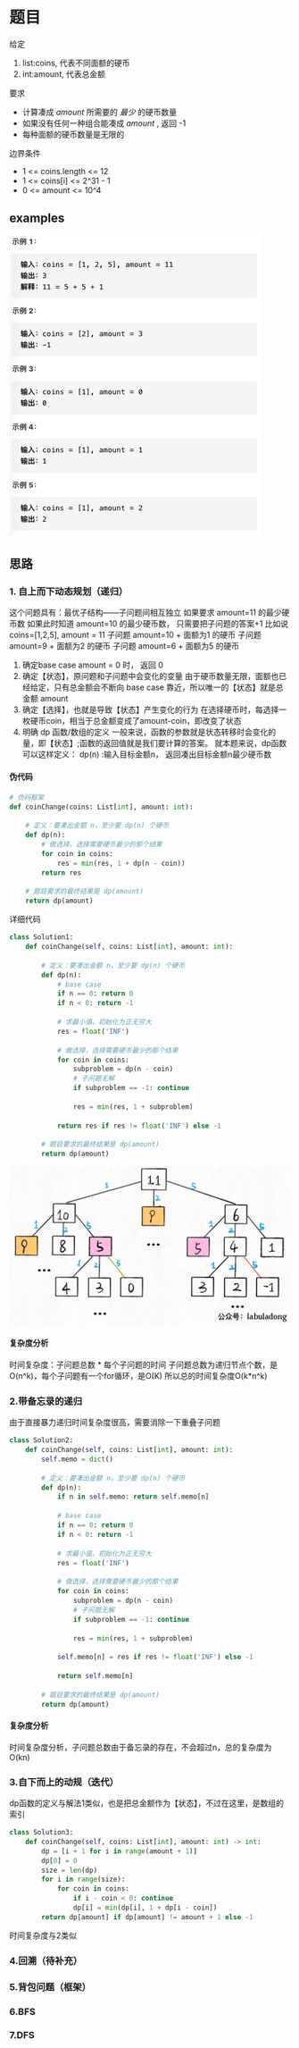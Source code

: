 # 题目
给定              
1. list:coins, 代表不同面额的硬币          
2. int:amount, 代表总金额   
        
要求          
- 计算凑成 _amount_ 所需要的 _最少_ 的硬币数量       
- 如果没有任何一种组合能凑成 _amount_ , 返回 -1    
- 每种面额的硬币数量是无限的      

边界条件      
- 1 <= coins.length <= 12
- 1 <= coins\[i] <= 2^31 - 1
- 0 <= amount <= 10^4

## examples
![](322examples.png)

## 思路
### 1. 自上而下动态规划（递归）

这个问题具有：最优子结构——子问题间相互独立
如果要求 amount=11 的最少硬币数
如果此时知道 amount=10 的最少硬币数， 只需要把子问题的答案+1
比如说coins=[1,2,5], amount = 11
子问题 amount=10 + 面额为1 的硬币
子问题 amount=9 + 面额为2 的硬币
子问题 amount=6 + 面额为5 的硬币

1. 确定base case
    amount = 0 时， 返回 0
2. 确定【状态】，原问题和子问题中会变化的变量
    由于硬币数量无限，面额也已经给定，只有总金额会不断向 base case 靠近，所以唯一的【状态】就是总金额 amount
3. 确定【选择】，也就是导致【状态】产生变化的行为
    在选择硬币时，每选择一枚硬币coin，相当于总金额变成了amount-coin，即改变了状态
4. 明确 dp 函数/数组的定义
    一般来说，函数的参数就是状态转移时会变化的量，即【状态】;函数的返回值就是我们要计算的答案。
    就本题来说，dp函数可以这样定义：
    dp(n) :输入目标金额n， 返回凑出目标金额n最少硬币数

#### 伪代码
```python
# 伪码框架
def coinChange(coins: List[int], amount: int):

    # 定义：要凑出金额 n，至少要 dp(n) 个硬币
    def dp(n):
        # 做选择，选择需要硬币最少的那个结果
        for coin in coins:
            res = min(res, 1 + dp(n - coin))
        return res

    # 题目要求的最终结果是 dp(amount)
    return dp(amount)
```

详细代码
```python
class Solution1:
    def coinChange(self, coins: List[int], amount: int):

        # 定义：要凑出金额 n，至少要 dp(n) 个硬币
        def dp(n):
            # base case
            if n == 0: return 0
            if n < 0: return -1
            
            # 求最小值，初始化为正无穷大
            res = float('INF')
            
            # 做选择，选择需要硬币最少的那个结果
            for coin in coins:
                subproblem = dp(n - coin)
                # 子问题无解
                if subproblem == -1: continue

                res = min(res, 1 + subproblem)

            return res if res != float('INF') else -1

        # 题目要求的最终结果是 dp(amount)
        return dp(amount)
```

![](322_amount11.jpg)

#### 复杂度分析
时间复杂度：子问题总数 * 每个子问题的时间
    子问题总数为递归节点个数，是O(n^k)，每个子问题有一个for循环，是O(K)
    所以总的时间复杂度O(k*n^k)

### 2.带备忘录的递归
由于直接暴力递归时间复杂度很高，需要消除一下重叠子问题
```python
class Solution2:
    def coinChange(self, coins: List[int], amount: int):
        self.memo = dict()

        # 定义：要凑出金额 n，至少要 dp(n) 个硬币
        def dp(n):
            if n in self.memo: return self.memo[n]

            # base case
            if n == 0: return 0
            if n < 0: return -1
            
            # 求最小值，初始化为正无穷大
            res = float('INF')
            
            # 做选择，选择需要硬币最少的那个结果
            for coin in coins:
                subproblem = dp(n - coin)
                # 子问题无解
                if subproblem == -1: continue

                res = min(res, 1 + subproblem)

            self.memo[n] = res if res != float('INF') else -1

            return self.memo[n]

        # 题目要求的最终结果是 dp(amount)
        return dp(amount)
```
#### 复杂度分析
时间复杂度分析，子问题总数由于备忘录的存在，不会超过n，总的复杂度为O(kn)

### 3.自下而上的动规（迭代）
dp函数的定义与解法1类似，也是把总金额作为【状态】，不过在这里，是数组的索引
```python
class Solution3:
    def coinChange(self, coins: List[int], amount: int) -> int:
        dp = [i + 1 for i in range(amount + 1)]
        dp[0] = 0
        size = len(dp)
        for i in range(size):
            for coin in coins:
                if i - coin < 0: continue
                dp[i] = min(dp[i], 1 + dp[i - coin])
        return dp[amount] if dp[amount] != amount + 1 else -1 
```
时间复杂度与2类似

### 4.回溯（待补充）

### 5.背包问题（框架）

### 6.BFS

### 7.DFS